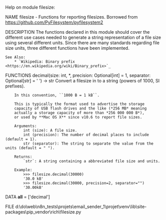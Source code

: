 Help on module filesize:

NAME
    filesize - Functions for reporting filesizes. Borrowed from https://github.com/PyFilesystem/pyfilesystem2

DESCRIPTION
    The functions declared in this module should cover the different
    use cases needed to generate a string representation of a file size
    using several different units. Since there are many standards regarding
    file size units, three different functions have been implemented.

    See Also:
        * `Wikipedia: Binary prefix <https://en.wikipedia.org/wiki/Binary_prefix>`_

FUNCTIONS
    decimal(size: int, *, precision: Optional[int] = 1, separator: Optional[str] = ' ') -> str
        Convert a filesize in to a string (powers of 1000, SI prefixes).

        In this convention, ``1000 B = 1 kB``.

        This is typically the format used to advertise the storage
        capacity of USB flash drives and the like (*256 MB* meaning
        actually a storage capacity of more than *256 000 000 B*),
        or used by **Mac OS X** since v10.6 to report file sizes.

        Arguments:
            int (size): A file size.
            int (precision): The number of decimal places to include (default = 1).
            str (separator): The string to separate the value from the units (default = " ").

        Returns:
            `str`: A string containing a abbreviated file size and units.

        Example:
            >>> filesize.decimal(30000)
            '30.0 kB'
            >>> filesize.decimal(30000, precision=2, separator="")
            '30.00kB'

DATA
    __all__ = ['decimal']

FILE
    d:\do\web\n8n_tests\projets\email_sender_1\projet\venv\lib\site-packages\pip\_vendor\rich\filesize.py


